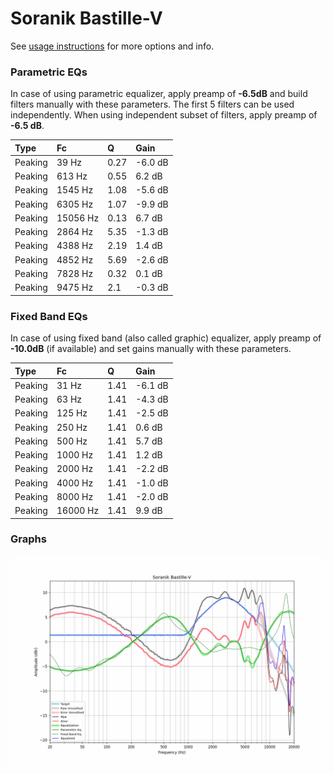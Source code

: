 # Soranik Bastille-V
See [usage instructions](https://github.com/jaakkopasanen/AutoEq#usage) for more options and info.

### Parametric EQs
In case of using parametric equalizer, apply preamp of **-6.5dB** and build filters manually
with these parameters. The first 5 filters can be used independently.
When using independent subset of filters, apply preamp of **-6.5 dB**.

| Type    | Fc       |    Q | Gain    |
|:--------|:---------|:-----|:--------|
| Peaking | 39 Hz    | 0.27 | -6.0 dB |
| Peaking | 613 Hz   | 0.55 | 6.2 dB  |
| Peaking | 1545 Hz  | 1.08 | -5.6 dB |
| Peaking | 6305 Hz  | 1.07 | -9.9 dB |
| Peaking | 15056 Hz | 0.13 | 6.7 dB  |
| Peaking | 2864 Hz  | 5.35 | -1.3 dB |
| Peaking | 4388 Hz  | 2.19 | 1.4 dB  |
| Peaking | 4852 Hz  | 5.69 | -2.6 dB |
| Peaking | 7828 Hz  | 0.32 | 0.1 dB  |
| Peaking | 9475 Hz  | 2.1  | -0.3 dB |

### Fixed Band EQs
In case of using fixed band (also called graphic) equalizer, apply preamp of **-10.0dB**
(if available) and set gains manually with these parameters.

| Type    | Fc       |    Q | Gain    |
|:--------|:---------|:-----|:--------|
| Peaking | 31 Hz    | 1.41 | -6.1 dB |
| Peaking | 63 Hz    | 1.41 | -4.3 dB |
| Peaking | 125 Hz   | 1.41 | -2.5 dB |
| Peaking | 250 Hz   | 1.41 | 0.6 dB  |
| Peaking | 500 Hz   | 1.41 | 5.7 dB  |
| Peaking | 1000 Hz  | 1.41 | 1.2 dB  |
| Peaking | 2000 Hz  | 1.41 | -2.2 dB |
| Peaking | 4000 Hz  | 1.41 | -1.0 dB |
| Peaking | 8000 Hz  | 1.41 | -2.0 dB |
| Peaking | 16000 Hz | 1.41 | 9.9 dB  |

### Graphs
![](./Soranik%20Bastille-V.png)